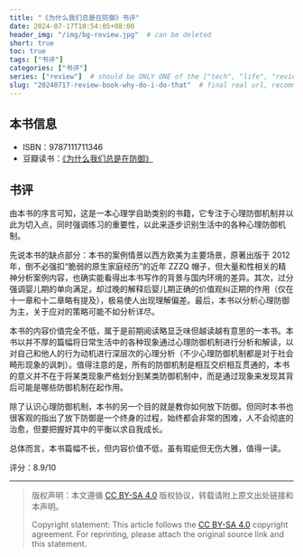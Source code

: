 ```yaml
---
title: "《为什么我们总是在防御》书评"
date: 2024-07-17T18:54:05+08:00
header_img: "/img/bg-review.jpg"  # can be deleted
short: true
toc: true
tags: ["书评"]
categories: ["书评"]
series: ["review"]  # should be ONLY ONE of the ["tech", "life", "review"]
slug: "20240717-review-book-why-do-i-do-that"  # final real url, recommend: start by date, follow lower case words with hyphen splitter. E.g., `20230316-text-title`
---
```


## 本书信息

* ISBN：9787111711346
* 豆瓣读书：[《为什么我们总是在防御》](https://book.douban.com/subject/36271792/)

## 书评

由本书的序言可知，这是一本心理学自助类别的书籍，它专注于心理防御机制并以此为切入点，同时强调练习的重要性，以此来逐步识别生活中的各种心理防御机制。

先说本书的缺点部分：本书的案例情景以西方欧美为主要场景，原著出版于 2012 年，倒不必强扣“脆弱的原生家庭经历”的近年 ZZZQ 帽子，但大量和性相关的精神分析案例内容，也确实能看得出本书写作的背景与国内环境的差异。其次，过分强调婴儿期的单向满足，却过晚的解释后婴儿期正确的价值观纠正期的作用（仅在十一章和十二章略有提及），极易使人出现理解偏差。最后，本书以分析心理防御为主，关于应对的策略可能不如分析详尽。

本书的内容价值完全不低，属于是前期阅读略显乏味但越读越有意思的一本书。本书以并不厚的篇幅将日常生活中的各种现象通过心理防御机制进行分析和解读，以对自己和他人的行为动机进行深层次的心理分析（不少心理防御机制都是对于社会畸形现象的讽刺）。值得注意的是，所有的防御机制是相互交织相互贯通的，本书的意义并不在于将某类现象严格划分到某类防御机制中，而是通过现象来发现其背后可能是哪些防御机制在起作用。

除了认识心理防御机制，本书的另一个目的就是教你如何放下防御。但同时本书也很客观的指出了放下防御是一个终身的过程，始终都会非常的困难，人不会彻底的治愈，但要把握好其中的平衡以求自我成长。

总体而言，本书篇幅不长，但内容价值不低，虽有瑕疵但无伤大雅，值得一读。

评分：8.9/10

---

> 版权声明：本文遵循 [CC BY-SA 4.0](https://creativecommons.org/licenses/by-sa/4.0/deed.zh) 版权协议，转载请附上原文出处链接和本声明。
>
> Copyright statement: This article follows the [CC BY-SA 4.0](https://creativecommons.org/licenses/by-sa/4.0/deed.en) copyright agreement. For reprinting, please attach the original source link and this statement.
